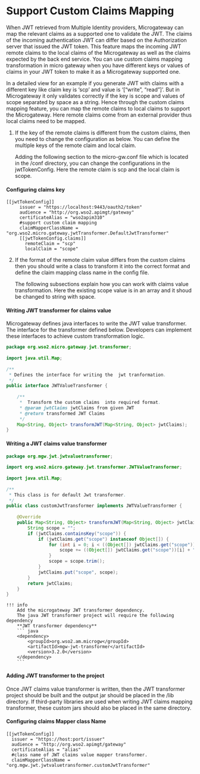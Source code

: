 # Support Custom Claims Mapping

When JWT retrieved from Multiple Identity providers, Microgateway can map the relevant claims as a supported one to validate the JWT.  The claims of the incoming authentication JWT can differ based on the Authorization server that issued the JWT token. This feature maps the incoming JWT remote claims to the local claims of the Microgateway as well as the claims expected by the back end service.  You can use custom claims mapping transformation in micro gateway when you have different keys or values of claims in your JWT token to make it as a Microgateway supported one.

In a detailed view for an example if you generate JWT with claims with a different key like claim key is ‘scp’ and value is ‘[“write”, “read”]’. But in Microgateway it only validates correctly if the key is scope and values of scope separated by space as a string. Hence through the custom claims mapping feature, you can map the remote claims to local claims to support the Microgateway.  Here remote claims come from an external provider thus local claims need to be mapped.
 
1. If the key of the remote claims is different from the custom claims, then you need to change the configuration as below.  You can define the multiple keys of the remote claim and local claim.

     Adding the following section to the micro-gw.conf file which is located in the <MGW-RUNTIME-HOME>/conf directory, you can change the configurations in the jwtTokenConfig. Here the remote claim is scp and the local claim is scope.
#### Configuring claims key
```
[[jwtTokenConfig]]
     issuer = "https://localhost:9443/oauth2/token"
     audience = "http://org.wso2.apimgt/gateway"
     certificateAlias = "wso2apim310"
     #support custom claim mapping
     claimMapperClassName = "org.wso2.micro.gateway.jwtTransformer.DefaultJwtTransformer"
     [[jwtTokenConfig.claims]]
       remoteClaim = "scp"
       localClaim = "scope" 
```
         
      
2. If the format of the remote claim value differs from the custom claims then you should write a class to transform it into the correct format and define the claim mapping class name in the config file.

     The following subsections explain how you can work with claims value transformation. Here the existing scope value is in an array and it shoud be changed to string with space.
#### Writing JWT transformer for claims value
Microgateway defines java interfaces to write the JWT value transformer. The interface for the transformer defined below. Developers can implement these interfaces to achieve custom transformation logic. 
```` java
package org.wso2.micro.gateway.jwt.transformer;
 
import java.util.Map;
 
/**
 * Defines the interface for writing the  jwt tranformation.
 */
public interface JWTValueTransformer {
 
    /**
     *  Transform the custom claims  into required format.
     * @param jwtClaims jwtClaims from given JWT
     * @return transformed JWT Claims
     */
    Map<String, Object> transformJWT(Map<String, Object> jwtClaims);
}
````
####  Writing a JWT claims value transformer
``` java
package org.mgw.jwt.jwtvaluetransformer;
 
import org.wso2.micro.gateway.jwt.transformer.JWTValueTransformer;
 
import java.util.Map;
 
/**
 * This class is for default Jwt transformer.
 */
public class customJwtTransformer implements JWTValueTransformer {
 
    @Override
    public Map<String, Object> transformJWT(Map<String, Object> jwtClaims) {
        String scope = "";
        if (jwtClaims.containsKey("scope")) {
            if (jwtClaims.get("scope") instanceof Object[]) {
                for (int i = 0; i < ((Object[]) jwtClaims.get("scope")).length; i++) {
                    scope += ((Object[]) jwtClaims.get("scope"))[i] + " ";
                }
                scope = scope.trim();
            }
            jwtClaims.put("scope", scope);
        }
        return jwtClaims;
    }
}
```

    !!! info
        Add the microgateway JWT transformer dependency.
        The java JWT transformer project will require the following dependency
        **JWT transformer dependency**
        ``` java
        <dependency>
            <groupId>org.wso2.am.microgw</groupId>
            <artifactId>mgw-jwt-transformer</artifactId>
            <version>3.2.0</version>
        </dependency>
        ```
#### Adding JWT transformer to the project 
Once JWT claims value transformer is written, then the JWT  transformer project should be built and the output jar should be placed in the <MGW-project>/lib directory. If third-party libraries are used when writing JWT claims mapping transformer, these custom jars should also be placed in the same directory.
#### Configuring claims Mapper class Name
```
[[jwtTokenConfig]]
  issuer = "https://host:port/issuer"
  audience = "http://org.wso2.apimgt/gateway"
  certificateAlias = "alias"
  #class name of JWT claims value mapper transformer.
  claimMapperClassName = "org.mgw.jwt.jwtvaluetransformer.customJwtTransformer"
```

